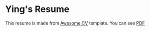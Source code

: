 # Ying's Resume
This resume is made from [Awesome CV](https://github.com/posquit0/Awesome-CV) template.
You can see [PDF](https://github.com/LiaoYingNEU2016/latex-cv/raw/master/Ying_Liao.pdf)